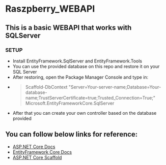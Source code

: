 # Raszpberry_WEBAPI

This is a basic WEBAPI that works with SQLServer
-
### SETUP
 - Install EntityFramework.SqlServer and EntityFramework.Tools
 - You can use the provided database on this repo and restore it on your SQL Server
 - After restoring, open the Package Manager Console and type in: 
 - >  Scaffold-DbContext "Server=Your-server-name;Database=Your-database-name;TrustServerCertificate=true;Trusted_Connection=True;" Microsoft.EntityFrameworkCore.SqlServer
 - After that you can create your own controller based on the database provided

You can follow below links for reference: 
- 

- [ASP.NET Core Docs](https://docs.microsoft.com/en-us/aspnet/core/)
- [EntityFramework Core Docs](https://docs.microsoft.com/en-us/ef/core/)
- [ASP.NET Core Scaffold](https://docs.microsoft.com/en-us/aspnet/core/fundamentals/tools/dotnet-aspnet-codegenerator)